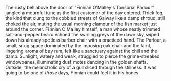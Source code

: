 The rusty bell above the door of "Finnian O'Malley's Tonsorial Parlour" jangled a mournful tune as the first customer of the day entered.  Thick fog, the kind that clung to the cobbled streets of Galway like a damp shroud, still choked the air, muting the usual morning clamour of the fish market just around the corner.  Finnian O'Malley himself, a man whose neatly trimmed salt-and-pepper beard echoed the swirling greys of the dawn sky, wiped down his already spotless barber chair with a practiced hand.  The Parlour, a small, snug space dominated by the imposing oak chair and the faint, lingering aroma of bay rum, felt like a sanctuary against the chill and the damp. Sunlight, watery and weak, struggled to pierce the grime-streaked windowpanes, illuminating dust motes dancing in the golden shafts.  Outside, the melancholic cry of a gull sliced through the stillness. It was going to be one of *those* days, Finnian could feel it in his bones.
